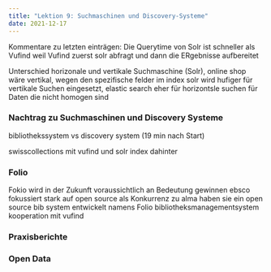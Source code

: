 ```yaml
---
title: "Lektion 9: Suchmaschinen und Discovery-Systeme"
date: 2021-12-17
---
```


Kommentare zu letzten einträgen:
Die Querytime von Solr ist schneller als Vufind weil Vufind zuerst solr abfragt und dann die ERgebnisse aufbereitet

Unterschied horizonale und vertikale Suchmaschine (Solr), online shop wäre vertikal, wegen den spezifische felder im index
solr wird hufiger für vertikale Suchen eingesetzt, elastic search eher für horizontsle suchen für Daten die nicht homogen sind



### Nachtrag zu Suchmaschinen und Discovery Systeme
bibliothekssystem vs discovery system (19 min nach Start)

swisscollections mit vufind und solr index dahinter

### Folio
Fokio wird in der Zukunft voraussichtlich an Bedeutung gewinnen
ebsco fokussiert stark auf open source
als Konkurrenz zu alma haben sie ein open source bib system entwickelt namens Folio
bibliotheksmanagementsystem kooperation mit vufind

### Praxisberichte

### Open Data
